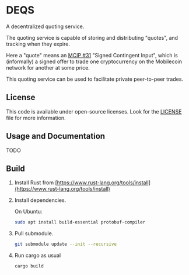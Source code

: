 # DEQS

A decentralized quoting service.

The quoting service is capable of storing and distributing "quotes", and tracking
when they expire.

Here a "quote" means an [MCIP #31](https://github.com/mobilecoinfoundation/mcips/31) "Signed Contingent Input",
which is (informally) a signed offer to trade one cryptocurrency on the Mobilecoin network for another at some price.

This quoting service can be used to facilitate private peer-to-peer trades.

## License

This code is available under open-source licenses. Look for the [LICENSE](./LICENSE) file for more
information.

## Usage and Documentation

TODO

## Build

1. Install Rust from [https://www.rust-lang.org/tools/install](https://www.rust-lang.org/tools/install)

2. Install dependencies.

   On Ubuntu:

    ```sh
    sudo apt install build-essential protobuf-compiler
    ```

3. Pull submodule.

    ```sh
    git submodule update --init --recursive
    ```

4. Run cargo as usual

    ```sh
    cargo build
    ```
